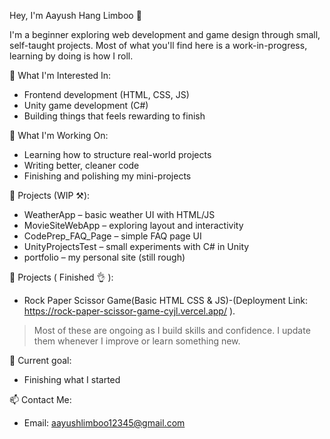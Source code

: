 Hey, I'm Aayush Hang Limboo 👋

I'm a beginner exploring web development and game design through small, self-taught projects. Most of what you'll find here is a work-in-progress, learning by doing is how I roll.

🧠 What I'm Interested In:
- Frontend development (HTML, CSS, JS)
- Unity game development (C#)
- Building things that feels rewarding to finish

🔨 What I'm Working On:
- Learning how to structure real-world projects
- Writing better, cleaner code
- Finishing and polishing my mini-projects

📂 Projects (WIP ⚒️):
- WeatherApp – basic weather UI with HTML/JS  
- MovieSiteWebApp – exploring layout and interactivity  
- CodePrep_FAQ_Page – simple FAQ page UI  
- UnityProjectsTest – small experiments with C# in Unity  
- portfolio – my personal site (still rough)

📂 Projects ( Finished 👌 ):
-  Rock Paper Scissor Game(Basic HTML CSS & JS)-(Deployment Link: https://rock-paper-scissor-game-cyjl.vercel.app/ ).
  
> Most of these are ongoing as I build skills and confidence. I update them whenever I improve or learn something new.

🌱 Current goal:
- Finishing what I started 

📫 Contact Me:
- Email: aayushlimboo12345@gmail.com
